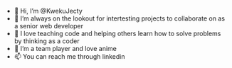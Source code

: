 - 👋 Hi, I’m @KwekuJecty
- 👀 I’m always on the lookout for intertesting projects to collaborate on as a senior web developer
- 🌱 I love teaching code and helping others learn how to solve problems by thinking as a coder
- 💞️ I’m a team player and love anime
- 📫 You can reach me through linkedin

<!---
lastbronx41/lastbronx41 is a ✨ special ✨ repository because its `README.md` (this file) appears on your GitHub profile.
You can click the Preview link to take a look at your changes.
--->
